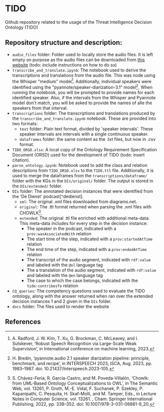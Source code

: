 # TIDO
Github repository related to the usage of the Threat Intelligence Decision Ontology (TIDO)


## Repository structure and description:
- `audio_files` folder: Folder used to locally store the audio files. It is left empty on purpose as the audio files can be downloaded from [this website](https://www.podcastluisteren.nl/pod/De-Dienst) (todo: include instructions on how to do so)
- `transcribe_and_translate.ipynb`: The notebook used to derive the transcriptions and translations from the audio file. This was node using the Whisper "medium" model[^whisper]. Additionally, individual speakers were identified using the "pyannote/speaker-diarization-3.1" model[^pyannote]. When running the notebook, you will be prompted to provide names for each identified speaker. Also, if the intervals from the Whisper and Pyannote model don't match, you will be asked to provide the names of alle the speakers from that interval.
- `transcriptions` folder: The transcriptions and translations produced by the `transcribe_and_translate.ipynb` notebook. These are provided into two formats:
    - `text` folder: Plain text format, divided by 'speaker intervals'. These speaker intervals are intervals with a single continuous speaker. 
    - `dataframes` folder: the same content as the .txt files, but now in .csv format. 
- `TIDO_ORSD.xlsx`: A local copy of the Ontology Requirement Specification Document (ORSD) used for the development of TIDO (todo: insert citation).
- `parse_ontology.ipynb`: Notebook used to add the class and relation descriptions from `TIDO_ORSD.xlsx` to the `TIDO.ttl` file. Additionally, it is used to merge the dataframes from the `transcriptions/dataframe/` folder with the KGs in the  `DIs/original/` folder. The output is stored in the `DIs/extended/` folder. 
- `DIs` folder: The annotated decision instances that were identified from the 'De Dienst' podcast[^dedienst]. 
    - `xml`: The original .xml files downloaded from diagrams.net. 
    - `original`: The .ttl format returned when parsing the .xml files with CHOWLK[^chowlk].
    - `extended`: The original .ttl file enriched with additional meta-data. This meta-data includes for every step in the decision instance:
        - The speaker in the podcast, indicated with a `prov:wasAssociatedWith` relation
        - The start time of the step, indicated with a `prov:startedAtTime` relation
        - The end time of the step, indicated with a `prov:endedAtTime` relation
        - The transcript of the audio segment, indicated with `rdf:value` and labeled with the `@nl` language tag
        - The a translation of the audio segment, indicated with `rdf:value` and labeled with the `@en` language tag
        - The case to which the case belongs, indicated with the `tido:contribesTo` relation
- `CQ_queries`: The competency questions used to evaluate the TIDO ontology, along with the answer returned when ran over the extended decision instances 1 and 2 given in the `DIs` folder. 
- `docs` folder: The files used to render the website

<!-- ## Running Instructions

### Downloading audio files
- Navigate to the website [https://www.podcastluisteren.nl/pod/De-Dienst](https://www.podcastluisteren.nl/pod/De-Dienst) -->

## References
[^pyannote]: H. Bredin, ‘pyannote.audio 2.1 speaker diarization pipeline: principle, benchmark, and recipe’, in INTERSPEECH 2023, ISCA, Aug. 2023, pp. 1983–1987. doi: 10.21437/Interspeech.2023-105.
[^chowlk]: S. Chávez-Feria, R. García-Castro, and M. Poveda-Villalón, ‘Chowlk: from UML-Based Ontology Conceptualizations to OWL’, in The Semantic Web, vol. 13261, P. Groth, M.-E. Vidal, F. Suchanek, P. Szekley, P. Kapanipathi, C. Pesquita, H. Skaf-Molli, and M. Tamper, Eds., in Lecture Notes in Computer Science, vol. 13261. , Cham: Springer International Publishing, 2022, pp. 338–352. doi: 10.1007/978-3-031-06981-9_20.
[^graphDB]: R. H. Güting, ‘GraphDB: Modeling and Querying Graphs in Databases’, presented at the VLDB, 1994.
[^whisper]: A. Radford, J. W. Kim, T. Xu, G. Brockman, C. McLeavey, and I. Sutskever, ‘Robust Speech Recognition via Large-Scale Weak Supervision’, in International conference on machine learning, 2023.
[^dedient]: Liesbeth Rasker, ‘De Dienst’. Accessed: May 30, 2024. [Online]. Available: https://podcastluisteren.nl/pod/De-Dienst

